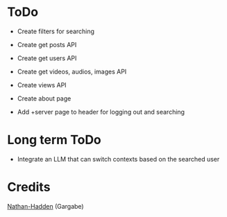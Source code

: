 # ToDo
- Create filters for searching
- Create get posts API
- Create get users API
- Create get videos, audios, images API
- Create views API 
- Create about page

- Add +server page to header for logging out and searching


# Long term ToDo
- Integrate an LLM that can switch contexts based on the searched user 

# Credits
[Nathan-Hadden](https://github.com/n8hadden) (Gargabe)
